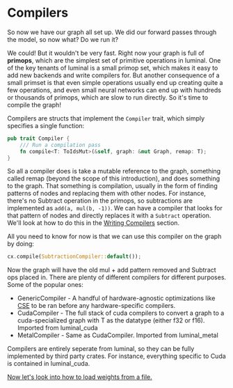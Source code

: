 # Compilers

So now we have our graph all set up. We did our forward passes through the model, so now what? Do we run it?

We could! But it wouldn't be very fast. Right now your graph is full of **primops**, which are the simplest set of primitive operations in luminal. One of the key tenants of luminal is a small primop set, which makes it easy to add new backends and write compilers for. But another consequence of a small primset is that even simple operations usually end up creating quite a few operations, and even small neural networks can end up with hundreds or thousands of primops, which are slow to run directly. So it's time to compile the graph!

Compilers are structs that implement the `Compiler` trait, which simply specifies a single function:
```rust
pub trait Compiler {
    /// Run a compilation pass
    fn compile<T: ToIdsMut>(&self, graph: &mut Graph, remap: T);
}
```
So all a compiler does is take a mutable reference to the graph, something called remap (beyond the scope of this introduction), and does something to the graph. That something is compilation, usually in the form of finding patterns of nodes and replacing them with other nodes. For instance, there's no Subtract operation in the primops, so subtractions are implemented as `add(a, mul(b, -1))`. We can have a compiler that looks for that pattern of nodes and directly replaces it with a `Subtract` operation. We'll look at how to do this in the [Writing Compilers](https://github.com/jafioti/luminal/blob/main/docs/06%20Writing%20Compilers.md) section.

All you need to know for now is that we can use this compiler on the graph by doing:
```rust
cx.compile(SubtractionCompiler::default());
```
Now the graph will have the old mul + add pattern removed and Subtract ops placed in. There are plenty of different compilers for different purposes. Some of the popular ones:
- GenericCompiler - A handful of hardware-agnostic optimizations like [CSE](https://en.wikipedia.org/wiki/Common_subexpression_elimination) to be ran before any hardware-specific compilers.
- CudaCompiler<T> - The full stack of cuda compilers to convert a graph to a cuda-specialized graph with T as the datatype (either f32 or f16). Imported from luminal_cuda
- MetalCompiler<T> - Same as CudaCompiler. Imported from luminal_metal

Compilers are entirely seperate from luminal, so they can be fully implemented by third party crates. For instance, everything specific to Cuda is contained in luminal_cuda.

[Now let's look into how to load weights from a file.](https://github.com/jafioti/luminal/blob/main/docs/05%20Serialization.md)